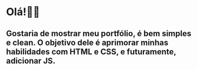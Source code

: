 # Olá!👋🏽

## Gostaria de mostrar meu portfólio, é bem simples e clean. O objetivo dele é aprimorar minhas habilidades com HTML e CSS, e futuramente, adicionar JS.

